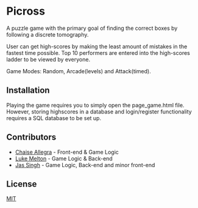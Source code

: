 # Picross

A puzzle game with the primary goal of finding the correct boxes by following a discrete tomography.

User can get high-scores by making the least amount of mistakes in the fastest time possible. Top 10 performers are entered into the high-scores ladder to be viewed by everyone.

Game Modes: Random, Arcade(levels) and Attack(timed).


## Installation

Playing the game requires you to simply open the page_game.html file. However, storing highscores in a database and login/register functionality requires a SQL database to be set up.
 
## Contributors

- [Chaise Allegra](https://github.com/ChaiseAllegra) - Front-end & Game Logic
- [Luke Melton](https://github.com/lmelton) - Game Logic & Back-end
- [Jas Singh](https://github.com/jaskiratpal) - Game Logic, Back-end and minor front-end
 
 
## License
[MIT](https://choosealicense.com/licenses/mit/)

